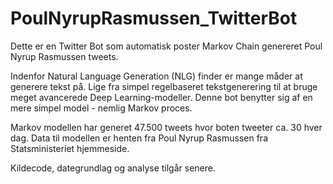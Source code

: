 # PoulNyrupRasmussen_TwitterBot

Dette er en Twitter Bot som automatisk poster Markov Chain genereret Poul Nyrup Rasmussen tweets.

Indenfor Natural Language Generation (NLG) finder er mange måder at generere tekst på. Lige fra simpel regelbaseret tekstgenerering til at bruge meget avancerede Deep Learning-modeller. Denne bot benytter sig af en mere simpel model - nemlig Markov proces.

Markov modellen har generet 47.500 tweets hvor boten tweeter ca. 30 hver dag.
Data til modellen er henten fra Poul Nyrup Rasmussen fra Statsministeriet hjemmeside.

Kildecode, dategrundlag og analyse tilgår senere.
